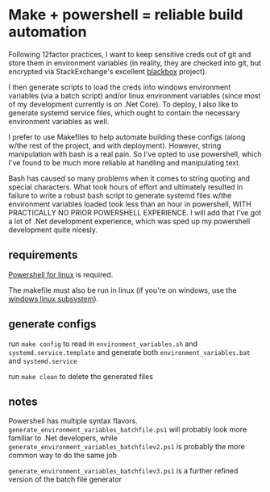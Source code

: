 # Make + powershell = reliable build automation

Following 12factor practices, I want to keep sensitive creds out of git and store them in environment variables (in 
reality, they are checked into git, but encrypted via StackExchange's excellent 
[blackbox][1] project).

I then generate scripts to load the creds into windows environment variables (via a batch script) and/or linux 
environment variables (since most of my development currently is on .Net Core).  To deploy, I also like to generate 
systemd service files, which ought to contain the necessary environment variables as well.

I prefer to use Makefiles to help automate building these configs (along w/the rest of the project, and with 
deployment).  However, string manipulation with bash is a real pain.  So I've opted to use powershell, which I've found
to be much more reliable at handling and manipulating text.  

Bash has caused so many problems when it comes to string quoting and special characters.  What took hours of effort and 
ultimately resulted in failure to write a robust bash script to generate systemd files w/the environment variables 
loaded took less than an hour in powershell, WITH PRACTICALLY NO PRIOR POWERSHELL EXPERIENCE.  I will add that I've got
a lot of .Net development experience, which was sped up my powershell development quite nicesly.

## requirements
[Powershell for linux][2] is required.  

The makefile must also be run in linux (if you're on windows, use the [windows linux subsystem][3]).

## generate configs
run `make config` to read in `environment_variables.sh` and `systemd.service.template` and generate both 
`environment_variables.bat` and `systemd.service`

run `make clean` to delete the generated files

## notes
Powershell has multiple syntax flavors. `generate_environment_variables_batchfile.ps1` will probably look more familiar 
to .Net developers, while `generate_environment_variables_batchfilev2.ps1` is probably the more common way to do the 
same job

`generate_environment_variables_batchfilev3.ps1` is a further refined version of the batch file generator


[1]: https://github.com/StackExchange/blackbox
[2]: https://docs.microsoft.com/en-us/powershell/scripting/setup/installing-powershell-core-on-macos-and-linux 
[3]: https://docs.microsoft.com/en-us/windows/wsl/install-win10
